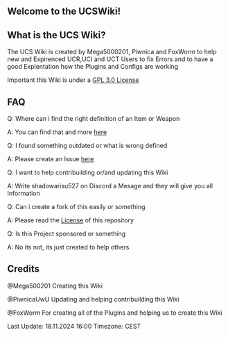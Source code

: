 ## Welcome to the UCSWiki! ##

## What is the UCS Wiki? ##

The UCS Wiki is created by Mega5000201, Piwnica and FoxWorm to help new and Expirenced UCR,UCI and UCT Users to  fix Errors and to have a good Explentation how the Plugins and Configs are working

Important this Wiki is under a [GPL 3.0 License](https://github.com/Mega500201/UCS-Wiki/blob/main/LICENSE) 

## FAQ ##

Q: Where can i find the right definition of an Item or Weapon

A: You can find that and more [here](https://github.com/Mega500201/UCS-Wiki/tree/main/UCR%20Wiki/Useful%20Information)

Q: I found something outdated or what is wrong defined

A: Please create an Issue [here](https://github.com/Mega500201/UCS-Wiki/issues)

Q: I want to help contribuilding or/and updating this Wiki

A: Write shadowarisu527 on Discord a Mesage and they will give you all Information

Q: Can i create a fork of this easily or something

A: Please read the [License](https://github.com/Mega500201/UCS-Wiki/blob/main/LICENSE) of this repository

Q: Is this Project sponsored or something

A: No its not, its just created to help others

## Credits ##

@Mega500201 Creating this Wiki

@PiwnicaUwU Updating and helping contribuilding this Wiki

@FoxWorm For creating all of the Plugins and helping us to create this Wiki


Last Update: 18.11.2024 16:00
Timezone: CEST
